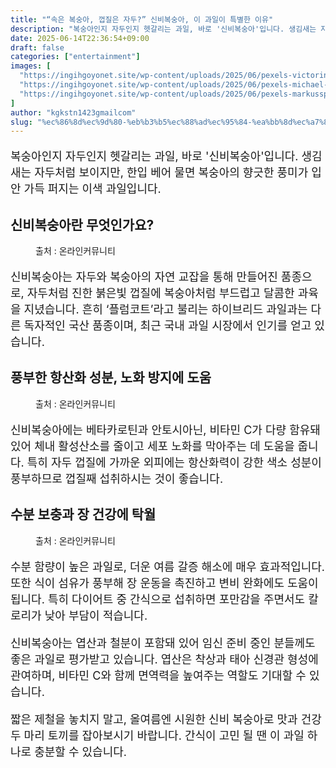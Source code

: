 ```yaml
---
title: "“속은 복숭아, 껍질은 자두?” 신비복숭아, 이 과일이 특별한 이유"
description: "복숭아인지 자두인지 헷갈리는 과일, 바로 '신비복숭아'입니다. 생김새는 자두처럼 보이지만, 한입 베어 물면 복숭아의 향긋한 풍미가 입안 가득 퍼지는 이색 과일입니다."
date: 2025-06-14T22:36:54+09:00
draft: false
categories: ["entertainment"]
images: [
  "https://ingihgoyonet.site/wp-content/uploads/2025/06/pexels-victorino-2363356-768x1024.jpg"
  "https://ingihgoyonet.site/wp-content/uploads/2025/06/pexels-michael-burrows-7129144-1-683x1024.jpg"
  "https://ingihgoyonet.site/wp-content/uploads/2025/06/pexels-markusspiske-1268122-1024x683.jpg"
]
author: "kgkstn1423gmailcom"
slug: "%ec%86%8d%ec%9d%80-%eb%b3%b5%ec%88%ad%ec%95%84-%ea%bb%8d%ec%a7%88%ec%9d%80-%ec%9e%90%eb%91%90-%ec%8b%a0%eb%b9%84%eb%b3%b5%ec%88%ad%ec%95%84-%ec%9d%b4-%ea%b3%bc%ec%9d%bc%ec%9d%b4"
---
```


<p style="font-size:18px">복숭아인지 자두인지 헷갈리는 과일, 바로 '신비복숭아'입니다. 생김새는 자두처럼 보이지만, 한입 베어 물면 복숭아의 향긋한 풍미가 입안 가득 퍼지는 이색 과일입니다.</p> <h2 >신비복숭아란 무엇인가요?</h2> <figure ><img src="https://ingihgoyonet.site/wp-content/uploads/2025/06/pexels-victorino-2363356-768x1024.jpg" alt="" style="aspect-ratio:16/9;object-fit:cover"/><figcaption >출처 : 온라인커뮤니티</figcaption></figure> <p style="font-size:18px">신비복숭아는 자두와 복숭아의 자연 교잡을 통해 만들어진 품종으로, 자두처럼 진한 붉은빛 껍질에 복숭아처럼 부드럽고 달콤한 과육을 지녔습니다. 흔히 ‘플럼코트’라고 불리는 하이브리드 과일과는 다른 독자적인 국산 품종이며, 최근 국내 과일 시장에서 인기를 얻고 있습니다.</p> <h2 >풍부한 항산화 성분, 노화 방지에 도움</h2> <figure ><img src="https://ingihgoyonet.site/wp-content/uploads/2025/06/pexels-michael-burrows-7129144-1-683x1024.jpg" alt="" style="aspect-ratio:16/9;object-fit:cover"/><figcaption >출처 : 온라인커뮤니티</figcaption></figure> <p style="font-size:18px">신비복숭아에는 베타카로틴과 안토시아닌, 비타민 C가 다량 함유돼 있어 체내 활성산소를 줄이고 세포 노화를 막아주는 데 도움을 줍니다. 특히 자두 껍질에 가까운 외피에는 항산화력이 강한 색소 성분이 풍부하므로 껍질째 섭취하시는 것이 좋습니다.</p> <h2 >수분 보충과 장 건강에 탁월</h2> <figure ><img src="https://ingihgoyonet.site/wp-content/uploads/2025/06/pexels-markusspiske-1268122-1024x683.jpg" alt="" style="aspect-ratio:16/9;object-fit:cover"/><figcaption >출처 : 온라인커뮤니티</figcaption></figure> <p style="font-size:18px">수분 함량이 높은 과일로, 더운 여름 갈증 해소에 매우 효과적입니다. 또한 식이 섬유가 풍부해 장 운동을 촉진하고 변비 완화에도 도움이 됩니다. 특히 다이어트 중 간식으로 섭취하면 포만감을 주면서도 칼로리가 낮아 부담이 적습니다.</p> <p style="font-size:18px">신비복숭아는 엽산과 철분이 포함돼 있어 임신 준비 중인 분들께도 좋은 과일로 평가받고 있습니다. 엽산은 착상과 태아 신경관 형성에 관여하며, 비타민 C와 함께 면역력을 높여주는 역할도 기대할 수 있습니다.</p> <p style="font-size:18px">짧은 제철을 놓치지 말고, 올여름엔 시원한 신비 복숭아로 맛과 건강 두 마리 토끼를 잡아보시기 바랍니다. 간식이 고민 될 땐 이 과일 하나로 충분할 수 있습니다.</p>